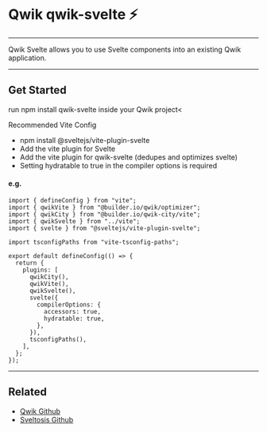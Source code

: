 # Qwik qwik-svelte ⚡️

---

Qwik Svelte allows you to use Svelte components into an existing Qwik application.

---

## Get Started

run npm install qwik-svelte inside your Qwik project<

Recommended Vite Config

- npm install @sveltejs/vite-plugin-svelte
- Add the vite plugin for Svelte
- Add the vite plugin for qwik-svelte (dedupes and optimizes svelte)
- Setting hydratable to true in the compiler options is required

#### e.g.

```
import { defineConfig } from "vite";
import { qwikVite } from "@builder.io/qwik/optimizer";
import { qwikCity } from "@builder.io/qwik-city/vite";
import { qwikSvelte } from "../vite";
import { svelte } from "@sveltejs/vite-plugin-svelte";

import tsconfigPaths from "vite-tsconfig-paths";

export default defineConfig(() => {
  return {
    plugins: [
      qwikCity(),
      qwikVite(),
      qwikSvelte(),
      svelte({
        compilerOptions: {
          accessors: true,
          hydratable: true,
        },
      }),
      tsconfigPaths(),
    ],
  };
});
```

---

## Related

- [Qwik Github](https://github.com/BuilderIO/qwik)
- [Sveltosis Github](https://github.com/sveltosis/sveltosis)
